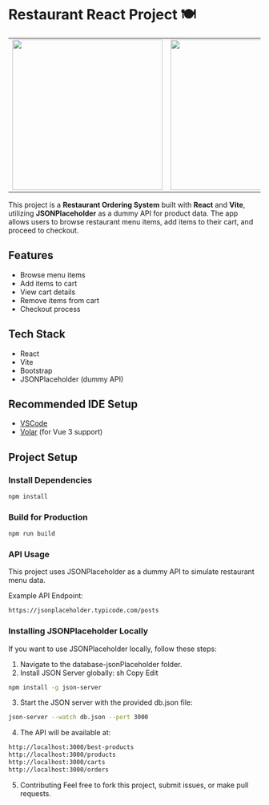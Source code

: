 # Restaurant React Project 🍽️

<table>
  <tr>
    <td>
      <img width="300" src="https://github.com/user-attachments/assets/cb2e5c05-c690-4a45-b166-3591797dc647" />
    </td>
    <td>
      <img width="300" src="https://github.com/user-attachments/assets/22751122-6d81-4ee2-b6b2-194cdc2de8ad" />
    </td>
    <td>
      <img width="300" src="https://github.com/user-attachments/assets/f799dedb-7ad9-4e38-9afb-7f6665d6e773" />
    </td>
  </tr>
</table>



This project is a **Restaurant Ordering System** built with **React** and **Vite**, utilizing **JSONPlaceholder** as a dummy API for product data. The app allows users to browse restaurant menu items, add items to their cart, and proceed to checkout.

## Features

- Browse menu items
- Add items to cart
- View cart details
- Remove items from cart
- Checkout process

## Tech Stack

- React
- Vite
- Bootstrap
- JSONPlaceholder (dummy API)

## Recommended IDE Setup

- [VSCode](https://code.visualstudio.com/)
- [Volar](https://marketplace.visualstudio.com/items?itemName=Vue.volar) (for Vue 3 support)

## Project Setup

### Install Dependencies
```sh
npm install
```

### Build for Production
```sh
npm run build
```

### API Usage

This project uses JSONPlaceholder as a dummy API to simulate restaurant menu data.

Example API Endpoint:
```sh
https://jsonplaceholder.typicode.com/posts
```

### Installing JSONPlaceholder Locally
If you want to use JSONPlaceholder locally, follow these steps: 
1. Navigate to the database-jsonPlaceholder folder.
2. Install JSON Server globally: sh Copy Edit

```sh
npm install -g json-server
```

3. Start the JSON server with the provided db.json file:
```sh
json-server --watch db.json --port 3000
```

4. The API will be available at:
```sh
http://localhost:3000/best-products
http://localhost:3000/products
http://localhost:3000/carts
http://localhost:3000/orders
```

5. Contributing
Feel free to fork this project, submit issues, or make pull requests.




